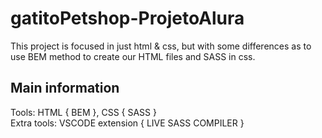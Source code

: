 # gatitoPetshop-ProjetoAlura

This project is focused in just html & css, but with some differences as to use BEM method to create our HTML files and SASS in css.

## Main information

Tools: HTML { BEM }, CSS { SASS }<br>
Extra tools: VSCODE extension { LIVE SASS COMPILER }
